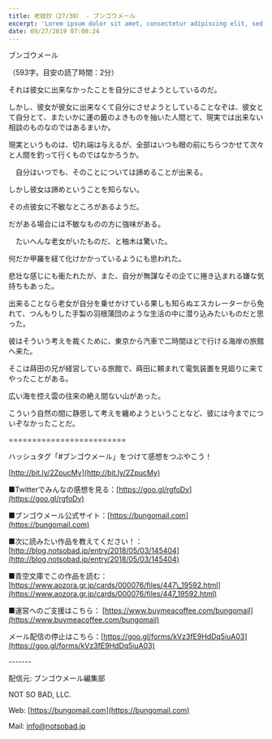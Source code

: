 ```yaml
---
title: 老妓抄（27/30） - ブンゴウメール
excerpt: 'Lorem ipsum dolor sit amet, consectetur adipiscing elit, sed do eiusmod tempor incididunt ut labore et dolore magna aliqua. Praesent elementum facilisis leo vel fringilla est ullamcorper eget. At imperdiet dui accumsan sit amet nulla facilisi morbi tempus.'
date: 09/27/2019 07:00:24
---
```


ブンゴウメール

（593字。目安の読了時間：2分）

それは彼女に出来なかったことを自分にさせようとしているのだ。

しかし、彼女が彼女に出来なくて自分にさせようとしていることなぞは、彼女とて自分とて、またいかに運の籤のよきものを抽いた人間とて、現実では出来ない相談のものなのではあるまいか。

現実というものは、切れ端は与えるが、全部はいつも眼の前にちらつかせて次々と人間を釣って行くものではなかろうか。

　自分はいつでも、そのことについては諦めることが出来る。

しかし彼女は諦めということを知らない。

その点彼女に不敏なところがあるようだ。

だがある場合には不敏なものの方に強味がある。

　たいへんな老女がいたものだ、と柚木は驚いた。

何だか甲羅を経て化けかかっているようにも思われた。

悲壮な感じにも衝たれたが、また、自分が無謀なその企てに捲き込まれる嫌な気持ちもあった。

出来ることなら老女が自分を乗せかけている果しも知らぬエスカレーターから免れて、つんもりした手製の羽根蒲団のような生活の中に潜り込みたいものだと思った。

彼はそういう考えを裁くために、東京から汽車で二時間ほどで行ける海岸の旅館へ来た。

そこは蒔田の兄が経営している旅館で、蒔田に頼まれて電気装置を見廻りに来てやったことがある。

広い海を控え雲の往来の絶え間ない山があった。

こういう自然の間に静思して考えを纏めようということなど、彼には今までについぞなかったことだ。

\=========================

ハッシュタグ「#ブンゴウメール」をつけて感想をつぶやこう！　

[http://bit.ly/2ZpucMy](http://bit.ly/2ZpucMy)

■Twitterでみんなの感想を見る：[https://goo.gl/rgfoDv](https://goo.gl/rgfoDv)

■ブンゴウメール公式サイト：[https://bungomail.com](https://bungomail.com)

■次に読みたい作品を教えてください！：[http://blog.notsobad.jp/entry/2018/05/03/145404](http://blog.notsobad.jp/entry/2018/05/03/145404)

■青空文庫でこの作品を読む：[https://www.aozora.gr.jp/cards/000076/files/447\_19592.html](https://www.aozora.gr.jp/cards/000076/files/447_19592.html)

■運営へのご支援はこちら： [https://www.buymeacoffee.com/bungomail](https://www.buymeacoffee.com/bungomail)

メール配信の停止はこちら：[https://goo.gl/forms/kVz3fE9HdDq5iuA03](https://goo.gl/forms/kVz3fE9HdDq5iuA03)

\-------

配信元: ブンゴウメール編集部

NOT SO BAD, LLC.

Web: [https://bungomail.com](https://bungomail.com)

Mail: info@notsobad.jp